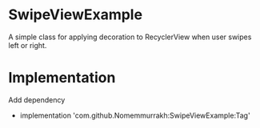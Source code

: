 # SwipeViewExample
A simple class for applying decoration to RecyclerView when user swipes left or right.

# Implementation
Add dependency
- implementation 'com.github.Nomemmurrakh:SwipeViewExample:Tag'
